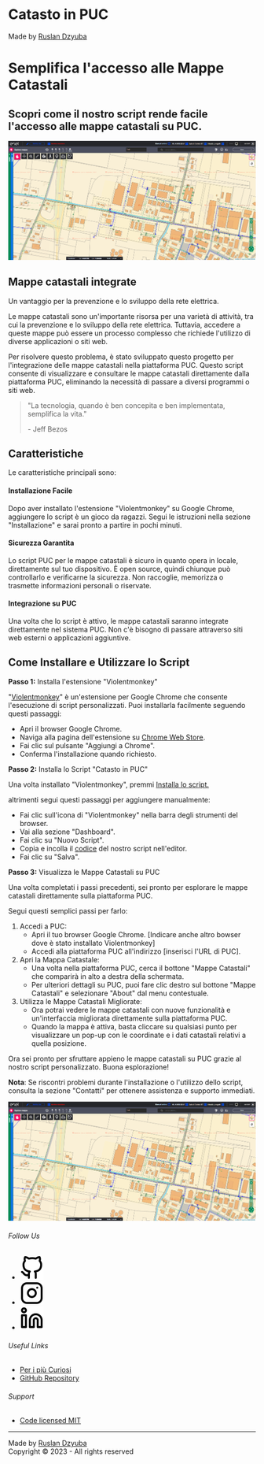 # Catasto in PUC                 

Made by [Ruslan Dzyuba](https://github.com/Trorker)

Semplifica l'accesso alle Mappe Catastali
=========================================

Scopri come il nostro script rende facile l'accesso alle mappe catastali su PUC.
--------------------------------------------------------------------------------

![Screenshot PUC](resources/img/screenshot.png) 

Mappe catastali integrate
-------------------------

Un vantaggio per la prevenzione e lo sviluppo della rete elettrica.

Le mappe catastali sono un'importante risorsa per una varietà di attività, tra cui la prevenzione e lo sviluppo della rete elettrica. Tuttavia, accedere a queste mappe può essere un processo complesso che richiede l'utilizzo di diverse applicazioni o siti web.

Per risolvere questo problema, è stato sviluppato questo progetto per l'integrazione delle mappe catastali nella piattaforma PUC. Questo script consente di visualizzare e consultare le mappe catastali direttamente dalla piattaforma PUC, eliminando la necessità di passare a diversi programmi o siti web.

> "La tecnologia, quando è ben concepita e ben implementata, semplifica la vita."
> 
> \- Jeff Bezos

Caratteristiche
---------------

Le caratteristiche principali sono:

#### Installazione Facile

Dopo aver installato l'estensione "Violentmonkey" su Google Chrome, aggiungere lo script è un gioco da ragazzi. Segui le istruzioni nella sezione "Installazione" e sarai pronto a partire in pochi minuti.

#### Sicurezza Garantita

Lo script PUC per le mappe catastali è sicuro in quanto opera in locale, direttamente sul tuo dispositivo. È open source, quindi chiunque può controllarlo e verificarne la sicurezza. Non raccoglie, memorizza o trasmette informazioni personali o riservate.

#### Integrazione su PUC

Una volta che lo script è attivo, le mappe catastali saranno integrate direttamente nel sistema PUC. Non c'è bisogno di passare attraverso siti web esterni o applicazioni aggiuntive.

Come Installare e Utilizzare lo Script
--------------------------------------

**Passo 1:** Installa l'estensione "Violentmonkey"

"[Violentmonkey](https://violentmonkey.github.io/)" è un'estensione per Google Chrome che consente l'esecuzione di script personalizzati. Puoi installarla facilmente seguendo questi passaggi:

*   Apri il browser Google Chrome.
*   Naviga alla pagina dell'estensione su [Chrome Web Store](https://chrome.google.com/webstore/detail/violentmonkey/jinjaccalgkegednnccohejagnlnfdag).
*   Fai clic sul pulsante "Aggiungi a Chrome".
*   Conferma l'installazione quando richiesto.

**Passo 2:** Installa lo Script "Catasto in PUC"

Una volta installato "Violentmonkey", premmi [Installa lo script.](script\Catasto_in_PUC.user.js)

altrimenti segui questi passaggi per aggiungere manualmente:

*   Fai clic sull'icona di "Violentmonkey" nella barra degli strumenti del browser.
*   Vai alla sezione "Dashboard".
*   Fai clic su "Nuovo Script".
*   Copia e incolla il [codice](https://github.com/Trorker/Catasto-in-PUC/blob/main/script/Catasto_in_PUC.user.js) del nostro script nell'editor.
*   Fai clic su "Salva".

**Passo 3:** Visualizza le Mappe Catastali su PUC

Una volta completati i passi precedenti, sei pronto per esplorare le mappe catastali direttamente sulla piattaforma PUC.

Segui questi semplici passi per farlo:

1.  Accedi a PUC:
    *   Apri il tuo browser Google Chrome. \[Indicare anche altro bowser dove è stato installato Violentmonkey\]
    *   Accedi alla piattaforma PUC all'indirizzo \[inserisci l'URL di PUC\].
2.  Apri la Mappa Catastale:
    *   Una volta nella piattaforma PUC, cerca il bottone "Mappe Catastali" che comparirà in alto a destra della schermata.
    *   Per ulteriori dettagli su PUC, puoi fare clic destro sul bottone "Mappe Catastali" e selezionare "About" dal menu contestuale.
3.  Utilizza le Mappe Catastali Migliorate:
    *   Ora potrai vedere le mappe catastali con nuove funzionalità e un'interfaccia migliorata direttamente sulla piattaforma PUC.
    *   Quando la mappa è attiva, basta cliccare su qualsiasi punto per visualizzare un pop-up con le coordinate e i dati catastali relativi a quella posizione.

Ora sei pronto per sfruttare appieno le mappe catastali su PUC grazie al nostro script personalizzato. Buona esplorazione!

**Nota**: Se riscontri problemi durante l'installazione o l'utilizzo dello script, consulta la sezione "Contatti" per ottenere assistenza e supporto immediati.

![Architecture](resources/img/screenshot.png) 

###### Follow Us

*   [![](resources/img/icons/github.svg)](https://github.com/Trorker)
*   [![](resources/img/icons/instagram.svg)](https://www.instagram.com/trorker/)
*   [![](resources/img/icons/linkedin.svg)](https://www.linkedin.com/in/ruslan-dzyuba/)

###### Useful Links

*   [Per i più Curiosi](for-the-curious.html)
*   [GitHub Repository](https://github.com/Trorker/Catasto-in-PUC)

###### Support

*   [Code licensed MIT](license.html)

* * *

Made by [Ruslan Dzyuba](https://github.com/Trorker)  
Copyright © 2023 - All rights reserved
